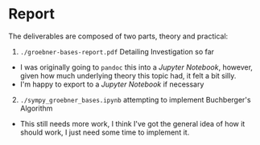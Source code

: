 # Report

The deliverables are composed of two parts, theory and practical:

1. `./groebner-bases-report.pdf` Detailing Investigation so far
  * I was originally going to `pandoc` this into a *Jupyter Notebook*, however, given how much underlying theory this topic had, it felt a bit silly.
  * I'm happy to export to a *Jupyter Notebook* if necessary
2. `./sympy_groebner_bases.ipynb` attempting to implement Buchberger's Algorithm
  * This still needs more work, I think I've got the general idea of how it should work, I just need some time to implement it.

